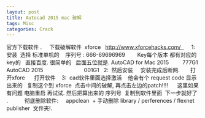 ```yaml
---
layout: post
title: Autocad 2015 mac 破解  
tags: Misc
categories: Crack
---
```



官方下载软件 .     下载破解软件  xforce   http://www.xforcehacks.com/   
 
 
1:    安装  选择 标准单机的    序列号 : 666-69696969      
 
Key每个版本 都有对应的key的   直接百度. 很简单的   后面五位就是.
AutoCAD for Mac 2015         777G1
AutoCAD 2015                           001G1
 
2:  然后安装     安装完成后断网.       打开xfore      打开软件  
 
3:  cad软件里面选择激活    他会有个 request code 显示出来的  
 复制这个到 xforce  点击中间的破解, 再点击左边的patch!!!!      这里如果有问题 电脑重启 再试试.
然后把算出来的 序列号  复制到软件里面  下一步就好了 .
 
 
 
 
 
彻底删除软件:     appclean  + 手动删除 library / perferences / flexnet publisher  文件夹!.
 





